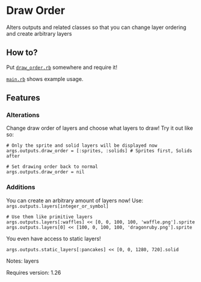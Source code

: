# Draw Order
Alters outputs and related classes so that you can change layer ordering and create arbitrary layers

## How to?
Put [`draw_order.rb`](draw_order.rb) somewhere and require it!

[`main.rb`](main.rb) shows example usage.

## Features
### Alterations
Change draw order of layers and choose what layers to draw! Try it out like so:
```
# Only the sprite and solid layers will be displayed now
args.outputs.draw_order = [:sprites, :solids] # Sprites first, Solids after

# Set drawing order back to normal
args.outputs.draw_order = nil
```

### Additions
You can create an arbitrary amount of layers now!
Use: `args.outputs.layers[integer_or_symbol]`
```
# Use them like primitive layers
args.outputs.layers[:waffles] << [0, 0, 100, 100, 'waffle.png'].sprite
args.outputs.layers[0] << [100, 0, 100, 100, 'dragonruby.png'].sprite
```

You even have access to static layers!
```
args.outputs.static_layers[:pancakes] << [0, 0, 1280, 720].solid
```

Notes: layers

Requires version: 1.26
